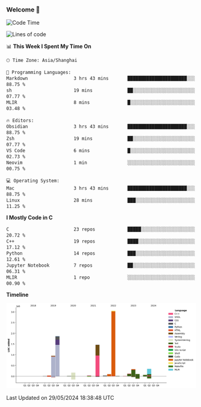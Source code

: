 ### Welcome 👋

<!--START_SECTION:waka-->
![Code Time](http://img.shields.io/badge/Code%20Time-1%2C488%20hrs%2021%20mins-blue)

![Lines of code](https://img.shields.io/badge/From%20Hello%20World%20I%27ve%20Written-8.7%20million%20lines%20of%20code-blue)

📊 **This Week I Spent My Time On** 

```text
🕑︎ Time Zone: Asia/Shanghai

💬 Programming Languages: 
Markdown                 3 hrs 43 mins       ██████████████████████░░░   88.75 % 
sh                       19 mins             ██░░░░░░░░░░░░░░░░░░░░░░░   07.77 % 
MLIR                     8 mins              █░░░░░░░░░░░░░░░░░░░░░░░░   03.48 % 

🔥 Editors: 
Obsidian                 3 hrs 43 mins       ██████████████████████░░░   88.75 % 
Zsh                      19 mins             ██░░░░░░░░░░░░░░░░░░░░░░░   07.77 % 
VS Code                  6 mins              █░░░░░░░░░░░░░░░░░░░░░░░░   02.73 % 
Neovim                   1 min               ░░░░░░░░░░░░░░░░░░░░░░░░░   00.75 % 

💻 Operating System: 
Mac                      3 hrs 43 mins       ██████████████████████░░░   88.75 % 
Linux                    28 mins             ███░░░░░░░░░░░░░░░░░░░░░░   11.25 % 
```

**I Mostly Code in C** 

```text
C                        23 repos            █████░░░░░░░░░░░░░░░░░░░░   20.72 % 
C++                      19 repos            ████░░░░░░░░░░░░░░░░░░░░░   17.12 % 
Python                   14 repos            ███░░░░░░░░░░░░░░░░░░░░░░   12.61 % 
Jupyter Notebook         7 repos             ██░░░░░░░░░░░░░░░░░░░░░░░   06.31 % 
MLIR                     1 repo              ░░░░░░░░░░░░░░░░░░░░░░░░░   00.90 % 
```



**Timeline**

![Lines of Code chart](https://raw.githubusercontent.com/Bohan-hu/Bohan-hu/master/assets/bar_graph.png)


 Last Updated on 29/05/2024 18:38:48 UTC
<!--END_SECTION:waka-->



